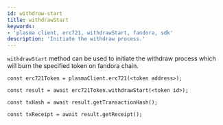 ```yaml
---
id: withdraw-start
title: withdrawStart
keywords: 
- 'plasma client, erc721, withdrawStart, fandora, sdk'
description: 'Initiate the withdraw process.'
---
```


`withdrawStart` method can be used to initiate the withdraw process which will burn the specified token on fandora chain.

```
const erc721Token = plasmaClient.erc721(<token address>);

const result = await erc721Token.withdrawStart(<token id>);

const txHash = await result.getTransactionHash();

const txReceipt = await result.getReceipt();

```
